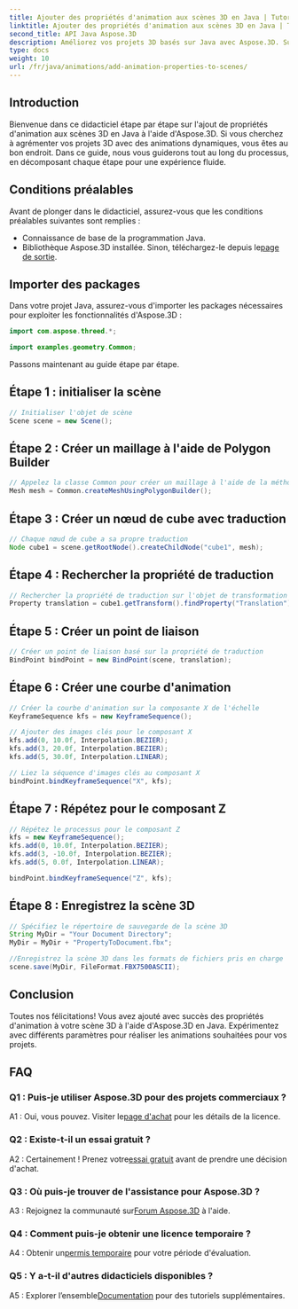 ```yaml
---
title: Ajouter des propriétés d'animation aux scènes 3D en Java | Tutoriel Aspose.3D
linktitle: Ajouter des propriétés d'animation aux scènes 3D en Java | Tutoriel Aspose.3D
second_title: API Java Aspose.3D
description: Améliorez vos projets 3D basés sur Java avec Aspose.3D. Suivez notre tutoriel pour ajouter des propriétés d'animation de manière transparente.
type: docs
weight: 10
url: /fr/java/animations/add-animation-properties-to-scenes/
---
```

## Introduction

Bienvenue dans ce didacticiel étape par étape sur l'ajout de propriétés d'animation aux scènes 3D en Java à l'aide d'Aspose.3D. Si vous cherchez à agrémenter vos projets 3D avec des animations dynamiques, vous êtes au bon endroit. Dans ce guide, nous vous guiderons tout au long du processus, en décomposant chaque étape pour une expérience fluide.

## Conditions préalables

Avant de plonger dans le didacticiel, assurez-vous que les conditions préalables suivantes sont remplies :

- Connaissance de base de la programmation Java.
-  Bibliothèque Aspose.3D installée. Sinon, téléchargez-le depuis le[page de sortie](https://releases.aspose.com/3d/java/).

## Importer des packages

Dans votre projet Java, assurez-vous d'importer les packages nécessaires pour exploiter les fonctionnalités d'Aspose.3D :

```java
import com.aspose.threed.*;

import examples.geometry.Common;
```

Passons maintenant au guide étape par étape.

## Étape 1 : initialiser la scène

```java
// Initialiser l'objet de scène
Scene scene = new Scene();
```

## Étape 2 : Créer un maillage à l'aide de Polygon Builder

```java
// Appelez la classe Common pour créer un maillage à l'aide de la méthode de création de polygones pour définir l'instance de maillage
Mesh mesh = Common.createMeshUsingPolygonBuilder();
```

## Étape 3 : Créer un nœud de cube avec traduction

```java
// Chaque nœud de cube a sa propre traduction
Node cube1 = scene.getRootNode().createChildNode("cube1", mesh);
```

## Étape 4 : Rechercher la propriété de traduction

```java
// Rechercher la propriété de traduction sur l'objet de transformation du nœud
Property translation = cube1.getTransform().findProperty("Translation");
```

## Étape 5 : Créer un point de liaison

```java
// Créer un point de liaison basé sur la propriété de traduction
BindPoint bindPoint = new BindPoint(scene, translation);
```

## Étape 6 : Créer une courbe d'animation

```java
// Créer la courbe d'animation sur la composante X de l'échelle
KeyframeSequence kfs = new KeyframeSequence();

// Ajouter des images clés pour le composant X
kfs.add(0, 10.0f, Interpolation.BEZIER);
kfs.add(3, 20.0f, Interpolation.BEZIER);
kfs.add(5, 30.0f, Interpolation.LINEAR);

// Liez la séquence d'images clés au composant X
bindPoint.bindKeyframeSequence("X", kfs);
```

## Étape 7 : Répétez pour le composant Z

```java
// Répétez le processus pour le composant Z
kfs = new KeyframeSequence();
kfs.add(0, 10.0f, Interpolation.BEZIER);
kfs.add(3, -10.0f, Interpolation.BEZIER);
kfs.add(5, 0.0f, Interpolation.LINEAR);

bindPoint.bindKeyframeSequence("Z", kfs);
```

## Étape 8 : Enregistrez la scène 3D

```java
// Spécifiez le répertoire de sauvegarde de la scène 3D
String MyDir = "Your Document Directory";
MyDir = MyDir + "PropertyToDocument.fbx";

//Enregistrez la scène 3D dans les formats de fichiers pris en charge
scene.save(MyDir, FileFormat.FBX7500ASCII);
```

## Conclusion

Toutes nos félicitations! Vous avez ajouté avec succès des propriétés d'animation à votre scène 3D à l'aide d'Aspose.3D en Java. Expérimentez avec différents paramètres pour réaliser les animations souhaitées pour vos projets.

## FAQ

### Q1 : Puis-je utiliser Aspose.3D pour des projets commerciaux ?

 A1 : Oui, vous pouvez. Visiter le[page d'achat](https://purchase.aspose.com/buy) pour les détails de la licence.

### Q2 : Existe-t-il un essai gratuit ?

 A2 : Certainement ! Prenez votre[essai gratuit](https://releases.aspose.com/) avant de prendre une décision d'achat.

### Q3 : Où puis-je trouver de l'assistance pour Aspose.3D ?

 A3 : Rejoignez la communauté sur[Forum Aspose.3D](https://forum.aspose.com/c/3d/18) à l'aide.

### Q4 : Comment puis-je obtenir une licence temporaire ?

 A4 : Obtenir un[permis temporaire](https://purchase.aspose.com/temporary-license/) pour votre période d'évaluation.

### Q5 : Y a-t-il d'autres didacticiels disponibles ?

 A5 : Explorer l’ensemble[Documentation](https://reference.aspose.com/3d/java/) pour des tutoriels supplémentaires.